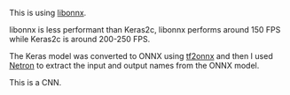 This is using [libonnx](https://github.com/xboot/libonnx).

libonnx is less performant than Keras2c, libonnx performs around 150 FPS while Keras2c is around 200-250 FPS.

The Keras model was converted to ONNX using [tf2onnx](https://github.com/onnx/tensorflow-onnx) and then I used [Netron](https://github.com/lutzroeder/netron) to extract the input and output names from the ONNX model.

This is a CNN.